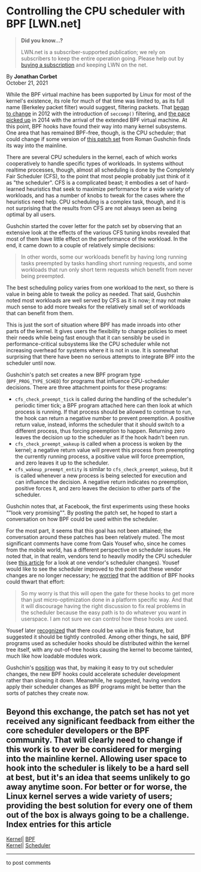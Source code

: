 # Controlling the CPU scheduler with BPF [LWN.net]

> **Did you know...?**
> 
> LWN.net is a subscriber-supported publication; we rely on subscribers to keep the entire operation going. Please help out by [buying a subscription](/Promo/nst-nag4/subscribe) and keeping LWN on the net. 

By **Jonathan Corbet**  
October 21, 2021 

While the BPF virtual machine has been supported by Linux for most of the kernel's existence, its role for much of that time was limited to, as its full name (Berkeley packet filter) would suggest, filtering packets. That [began to change](/Articles/475043/) in 2012 with the introduction of `seccomp()` filtering, and [the pace picked up](/Articles/599755/) in 2014 with the arrival of the extended BPF virtual machine. At this point, BPF hooks have found their way into many kernel subsystems. One area that has remained BPF-free, though, is the CPU scheduler; that could change if some version of [this patch set](/ml/linux-kernel/20210916162451.709260-1-guro@fb.com/) from Roman Gushchin finds its way into the mainline. 

There are several CPU schedulers in the kernel, each of which works cooperatively to handle specific types of workloads. In systems without realtime processes, though, almost all scheduling is done by the Completely Fair Scheduler (CFS), to the point that most people probably just think of it as "the scheduler". CFS is a complicated beast; it embodies a set of hard-learned heuristics that seek to maximize performance for a wide variety of workloads, and has a number of knobs to tweak for the cases where the heuristics need help. CPU scheduling is a complex task, though, and it is not surprising that the results from CFS are not always seen as being optimal by all users. 

Gushchin started the cover letter for the patch set by observing that an extensive look at the effects of the various CFS tuning knobs revealed that most of them have little effect on the performance of the workload. In the end, it came down to a couple of relatively simple decisions: 

> In other words, some our workloads benefit by having long running tasks preempted by tasks handling short running requests, and some workloads that run only short term requests which benefit from never being preempted. 

The best scheduling policy varies from one workload to the next, so there is value in being able to tweak the policy as needed. That said, Gushchin noted most workloads are well served by CFS as it is now; it may not make much sense to add more tweaks for the relatively small set of workloads that can benefit from them. 

This is just the sort of situation where BPF has made inroads into other parts of the kernel. It gives users the flexibility to change policies to meet their needs while being fast enough that it can sensibly be used in performance-critical subsystems like the CPU scheduler while not increasing overhead for systems where it is not in use. It is somewhat surprising that there have been no serious attempts to integrate BPF into the scheduler until now. 

Gushchin's patch set creates a new BPF program type (`BPF_PROG_TYPE_SCHED`) for programs that influence CPU-scheduler decisions. There are three attachment points for these programs: 

  * `cfs_check_preempt_tick` is called during the handling of the scheduler's periodic timer tick; a BPF program attached here can then look at which process is running. If that process should be allowed to continue to run, the hook can return a negative number to prevent preemption. A positive return value, instead, informs the scheduler that it should switch to a different process, thus forcing preemption to happen. Returning zero leaves the decision up to the scheduler as if the hook hadn't been run. 
  * `cfs_check_preempt_wakeup` is called when a process is woken by the kernel; a negative return value will prevent this process from preempting the currently running process, a positive value will force preemption, and zero leaves it up to the scheduler. 
  * `cfs_wakeup_preempt_entity` is similar to `cfs_check_preempt_wakeup`, but it is called whenever a new process is being selected for execution and can influence the decision. A negative return indicates no preemption, positive forces it, and zero leaves the decision to other parts of the scheduler. 



Gushchin notes that, at Facebook, the first experiments using these hooks ""look very promising"". By posting the patch set, he hoped to start a conversation on how BPF could be used within the scheduler. 

For the most part, it seems that this goal has not been attained; the conversation around these patches has been relatively muted. The most significant comments have come from Qais Yousef who, since he comes from the mobile world, has a different perspective on scheduler issues. He noted that, in that realm, vendors tend to heavily modify the CPU scheduler (see [this article](/Articles/820825/) for a look at one vendor's scheduler changes). Yousef would like to see the scheduler improved to the point that these vendor changes are no longer necessary; he [worried](/ml/linux-kernel/20211006163949.zwze5du6szdabxos@e107158-lin.cambridge.arm.com/) that the addition of BPF hooks could thwart that effort: 

> So my worry is that this will open the gate for these hooks to get more than just micro-optimization done in a platform specific way. And that it will discourage having the right discussion to fix real problems in the scheduler because the easy path is to do whatever you want in userspace. I am not sure we can control how these hooks are used. 

Yousef later [recognized](/ml/linux-kernel/20211011163852.s4pq45rs2j3qhdwl@e107158-lin.cambridge.arm.com/) that there could be value in this feature, but suggested it should be tightly controlled. Among other things, he said, BPF programs used as scheduler hooks should be distributed within the kernel tree itself, with any out-of-tree hooks causing the kernel to become tainted, much like how loadable modules work. 

Gushchin's [position](/ml/linux-kernel/YV3v3RkxOB6g/O+8@carbon.lan/) was that, by making it easy to try out scheduler changes, the new BPF hooks could accelerate scheduler development rather than slowing it down. Meanwhile, he suggested, having vendors apply their scheduler changes as BPF programs might be better than the sorts of patches they create now. 

Beyond this exchange, the patch set has not yet received any significant feedback from either the core scheduler developers or the BPF community. That will clearly need to change if this work is to ever be considered for merging into the mainline kernel. Allowing user space to hook into the scheduler is likely to be a hard sell at best, but it's an idea that seems unlikely to go away anytime soon. For better or for worse, the Linux kernel serves a wide variety of users; providing the best solution for every one of them out of the box is always going to be a challenge.  
Index entries for this article  
---  
[Kernel](/Kernel/Index)| [BPF](/Kernel/Index#BPF)  
[Kernel](/Kernel/Index)| [Scheduler](/Kernel/Index#Scheduler)  
  


* * *

to post comments 
